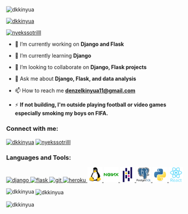<h1 align="center"></h1>
<h3 align="center"></h3>

<p align="left"> <img src="https://komarev.com/ghpvc/?username=dkkinyua&label=Profile%20views&color=0e75b6&style=flat" alt="dkkinyua" /> </p>

<p align="left"> <a href="https://github.com/ryo-ma/github-profile-trophy"><img src="https://github-profile-trophy.vercel.app/?username=dkkinyua" alt="dkkinyua" /></a> </p>

<p align="left"> <a href="https://twitter.com/nyekssotrilll" target="blank"><img src="https://img.shields.io/twitter/follow/nyekssotrilll?logo=twitter&style=for-the-badge" alt="nyekssotrilll" /></a> </p>

- 🔭 I’m currently working on **Django and Flask**

- 🌱 I’m currently learning **Django**

- 👯 I’m looking to collaborate on **Django, Flask projects**

- 💬 Ask me about **Django, Flask, and data analysis**

- 📫 How to reach me **denzelkinyua11@gmail.com**

- ⚡ **If not building, I'm outside playing football or video games especially smoking my boys on FIFA.**

<h3 align="left">Connect with me:</h3>
<p align="left">
<a href="https://dev.to/dkkinyua" target="blank"><img align="center" src="https://raw.githubusercontent.com/rahuldkjain/github-profile-readme-generator/master/src/images/icons/Social/devto.svg" alt="dkkinyua" height="30" width="40" /></a>
<a href="https://twitter.com/nyekssotrilll" target="blank"><img align="center" src="https://raw.githubusercontent.com/rahuldkjain/github-profile-readme-generator/master/src/images/icons/Social/twitter.svg" alt="nyekssotrilll" height="30" width="40" /></a>
</p>

<h3 align="left">Languages and Tools:</h3>
<p align="left"> <a href="https://www.djangoproject.com/" target="_blank" rel="noreferrer"> <img src="https://cdn.worldvectorlogo.com/logos/django.svg" alt="django" width="40" height="40"/> </a> <a href="https://flask.palletsprojects.com/" target="_blank" rel="noreferrer"> <img src="https://www.vectorlogo.zone/logos/pocoo_flask/pocoo_flask-icon.svg" alt="flask" width="40" height="40"/> </a> <a href="https://git-scm.com/" target="_blank" rel="noreferrer"> <img src="https://www.vectorlogo.zone/logos/git-scm/git-scm-icon.svg" alt="git" width="40" height="40"/> </a> <a href="https://heroku.com" target="_blank" rel="noreferrer"> <img src="https://www.vectorlogo.zone/logos/heroku/heroku-icon.svg" alt="heroku" width="40" height="40"/> </a> <a href="https://www.linux.org/" target="_blank" rel="noreferrer"> <img src="https://raw.githubusercontent.com/devicons/devicon/master/icons/linux/linux-original.svg" alt="linux" width="40" height="40"/> </a> <a href="https://www.nginx.com" target="_blank" rel="noreferrer"> <img src="https://raw.githubusercontent.com/devicons/devicon/master/icons/nginx/nginx-original.svg" alt="nginx" width="40" height="40"/> </a> <a href="https://pandas.pydata.org/" target="_blank" rel="noreferrer"> <img src="https://raw.githubusercontent.com/devicons/devicon/2ae2a900d2f041da66e950e4d48052658d850630/icons/pandas/pandas-original.svg" alt="pandas" width="40" height="40"/> </a> <a href="https://www.postgresql.org" target="_blank" rel="noreferrer"> <img src="https://raw.githubusercontent.com/devicons/devicon/master/icons/postgresql/postgresql-original-wordmark.svg" alt="postgresql" width="40" height="40"/> </a> <a href="https://www.python.org" target="_blank" rel="noreferrer"> <img src="https://raw.githubusercontent.com/devicons/devicon/master/icons/python/python-original.svg" alt="python" width="40" height="40"/> </a> <a href="https://reactjs.org/" target="_blank" rel="noreferrer"> <img src="https://raw.githubusercontent.com/devicons/devicon/master/icons/react/react-original-wordmark.svg" alt="react" width="40" height="40"/> </a> </p>

<p><img align="left" src="https://github-readme-stats.vercel.app/api/top-langs?username=dkkinyua&show_icons=true&locale=en&layout=compact" alt="dkkinyua" /></p>

<p>&nbsp;<img align="center" src="https://github-readme-stats.vercel.app/api?username=dkkinyua&show_icons=true&locale=en" alt="dkkinyua" /></p>

<p><img align="center" src="https://github-readme-streak-stats.herokuapp.com/?user=dkkinyua&" alt="dkkinyua" /></p>
